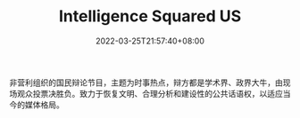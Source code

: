 ﻿---
weight: 
title: "Intelligence Squared US"
description: "非营利组织的国民辩论节目，主题为时事热点，辩方都是学术界、政界大牛，由现场观众投票决胜负"
date: 2022-03-25T21:57:40+08:00
lastmod: 2022-03-25T16:45:40+08:00
draft: false
authors: ["Metabd"]
featuredImage: "intelligence-squared-us.jpg"
link: ""
tags: ["元宇宙资讯","Intelligence Squared US"]
categories: ["navigation"]
navigation: ["元宇宙资讯"]
lightgallery: true
toc: true
pinned: false
recommend: false
recommend1: false
---
非营利组织的国民辩论节目，主题为时事热点，辩方都是学术界、政界大牛，由现场观众投票决胜负。致力于恢复文明、合理分析和建设性的公共话语权，以适应当今的媒体格局。

